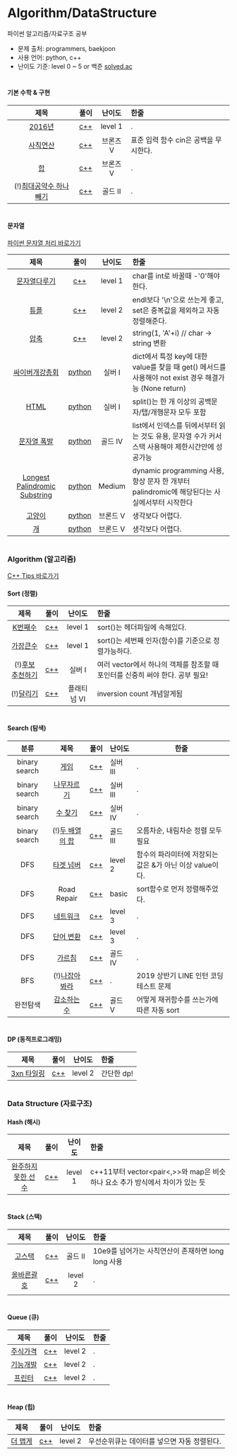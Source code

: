 # Algorithm/DataStructure

파이썬 알고리즘/자료구조 공부

- 문제 출처: programmers, baekjoon
- 사용 언어: python, c++
- 난이도 기준: level 0 ~ 5 or 백준 [solved.ac](https://solved.ac/)

#

#### 기본 수학 & 구현

|                                제목                                |                  풀이                  |  난이도  | 한줄                                  |
| :----------------------------------------------------------------: | :------------------------------------: | :------: | :------------------------------------ |
| [2016년](https://programmers.co.kr/learn/courses/30/lessons/12901) |       [c++](기본수학/2016년.cpp)       | level 1  | .                                     |
|         [사칙연산](https://www.acmicpc.net/problem/10869)          |      [c++](기본수학/사칙연산.cpp)      | 브론즈 V | 표준 입력 함수 cin은 공백을 무시한다. |
|             [합](https://www.acmicpc.net/problem/8393)             |         [c++](기본수학/합.cpp)         | 브론즈 V | .                                     |
|  (!)[최대공약수 하나 빼기](https://www.acmicpc.net/problem/14476)  | [c++](기본수학/최대공약수하나빼기.cpp) | 골드 II  | .                                     |

#

#### 문자열

[파이썬 문자열 처리 바로가기](문자열/파이썬%20문자열%20처리.md)

|                                             제목                                              |                      풀이                       |  난이도  | 한줄                                                                                                   |
| :-------------------------------------------------------------------------------------------: | :---------------------------------------------: | :------: | :----------------------------------------------------------------------------------------------------- |
|           [문자열다루기](https://programmers.co.kr/learn/courses/30/lessons/12918)            |         [c++](문자열/문자열다루기.cpp)          | level 1  | char를 int로 바꿀때 -'0'해야 한다.                                                                     |
|               [튜플](https://programmers.co.kr/learn/courses/30/lessons/64065#)               |             [c++](문자열/튜플.cpp)              | level 2  | endl보다 '\n'으로 쓰는게 좋고, set은 중복값을 제외하고 자동 정렬해준다.                                |
|               [압축](https://programmers.co.kr/learn/courses/30/lessons/17684)                |             [c++](문자열/압축.cpp)              | level 2  | string(1, 'A'+i) // char -> string 변환                                                                |
|                    [싸이버개강총회](https://www.acmicpc.net/problem/19583)                    |        [python](문자열/싸이버개강총회py)        |  실버 I  | dict에서 특정 key에 대한 value를 찾을 때 get() 메서드를 사용해야 not exist 경우 해결가능 (None return) |
|                         [HTML](https://www.acmicpc.net/problem/6581)                          |            [python](문자열/HTML.py)             |  실버 I  | split()는 한 개 이상의 공백문자/탭/개행문자 모두 포함                                                  |
|                      [문자열 폭발](https://www.acmicpc.net/problem/9935)                      |         [python](문자열/문자열폭발.py)          | 골드 IV  | list에서 인덱스를 뒤에서부터 읽는 것도 유용, 문자열 수가 커서 스택 사용해야 제한시간안에 성공가능      |
| [Longest Palindromic Substring](https://leetcode.com/problems/longest-palindromic-substring/) | [python](문자열/LongestPalindromicSubstring.py) |  Medium  | dynamic programming 사용, 항상 문자 한 개부터 palindromic에 해당된다는 사실에서부터 시작한다           |
|                        [고양이](https://www.acmicpc.net/submit/10171)                         |        [python](문자열/10171_고양이.py)         | 브론드 V | 생각보다 어렵다.                                                                                       |
|                          [개](https://www.acmicpc.net/submit/10172)                           |          [python](문자열/10172_개.py)           | 브론드 V | 생각보다 어렵다.                                                                                       |

#

### Algorithm (알고리즘)

[C++ Tips 바로가기](알고리즘/C++Tips.md)

#### Sort (정렬)

|                                       제목                                       |                 풀이                  |   난이도    | 한줄                                                                          |
| :------------------------------------------------------------------------------: | :-----------------------------------: | :---------: | :---------------------------------------------------------------------------- |
| [K번째수](https://programmers.co.kr/learn/courses/30/lessons/42748?language=cpp) |   [c++](알고리즘/sort/k번째수.cpp)    |   level 1   | sort()는 <algorithm> 헤더파일에 속해있다.                                     |
|       [가장큰수](https://programmers.co.kr/learn/courses/30/lessons/42746)       |   [c++](알고리즘/sort/가장큰수.cpp)   |   level 1   | sort()는 세번째 인자(함수)를 기준으로 정렬가능하다.                           |
|             (!)[후보 추천하기](https://www.acmicpc.net/problem/1713)             | [c++](알고리즘/sort/후보추천하기.cpp) |   실버 I    | 여러 vector에서 하나의 객체를 참조할 때 포인터를 신중히 써야 한다. 공부 필요! |
|                (!)[달리기](https://www.acmicpc.net/problem/2517)                 |    [c++](알고리즘/sort/달리기.cpp)    | 플래티넘 VI | inversion count 개념알게됨                                                    |

#

#### Search (탐색)

|     분류      |                                                     제목                                                      |                    풀이                    | 난이도   | 한줄                                                     |
| :-----------: | :-----------------------------------------------------------------------------------------------------------: | :----------------------------------------: | :------- | -------------------------------------------------------- |
| binary search |                                 [게임](https://www.acmicpc.net/problem/1072)                                  |      [c++](알고리즘/search/게임.cpp)       | 실버 III | .                                                        |
| binary search |                              [나무자르기](https://www.acmicpc.net/problem/2805)                               |   [c++](알고리즘/search/나무자르기.cpp)    | 실버 III | .                                                        |
| binary search |                                [수 찾기](https://www.acmicpc.net/problem/1920)                                |     [c++](알고리즘/search/수찾기.cpp)      | 실버 IV  | .                                                        |
| binary search |                            (!)[두 배열의 합](https://www.acmicpc.net/problem/2143)                            |   [c++](알고리즘/search/두배열의합.cpp)    | 골드 III | 오름차순, 내림차순 정렬 모두 필요                        |
|      DFS      |                     [타겟 넘버](https://programmers.co.kr/learn/courses/30/lessons/43165)                     |    [c++](알고리즘/search/타겟넘버.cpp)     | level 2  | 함수의 파라미터에 저장되는 값은 &가 아닌 이상 value이다. |
|      DFS      |                                                  Road Repair                                                  | [c++](알고리즘/search_탐색/RoadRepair.cpp) | basic    | sort함수로 먼저 정렬해주었다.                            |
|      DFS      |                     [네트워크](https://programmers.co.kr/learn/courses/30/lessons/43162)                      |    [c++](알고리즘/search/네트워크.cpp)     | level 3  | .                                                        |
|      DFS      |                     [단어 변환](https://programmers.co.kr/learn/courses/30/lessons/43163)                     |    [c++](알고리즘/search/단어변환.cpp)     | level 3  | .                                                        |
|      DFS      |                                [가르침](https://www.acmicpc.net/problem/1062)                                 |     [c++](알고리즘/search/가르침.cpp)      | 골드 IV  | .                                                        |
|      BFS      | (!)[나잡아봐라](https://engineering.linecorp.com/ko/blog/2019-firsthalf-line-internship-recruit-coding-test/) |   [c++](알고리즘/search/나잡아봐라.cpp)    | .        | 2019 상반기 LINE 인턴 코딩테스트 문제                    |
|   완전탐색    |                              [감소하는수](https://www.acmicpc.net/problem/1038)                               |   [c++](알고리즘/search/감소하는수.cpp)    | 골드 V   | 어떻게 재귀함수를 쓰는가에 따른 자동 sort                |

#

#### DP (동적프로그래밍)

|                                  제목                                  |               풀이               | 난이도  | 한줄       |
| :--------------------------------------------------------------------: | :------------------------------: | :-----: | :--------- |
| [3xn 타일링](https://programmers.co.kr/learn/courses/30/lessons/12902) | [c++](알고리즘/dp/3xn타일링.cpp) | level 2 | 간단한 dp! |

#

### Data Structure (자료구조)

#### Hash (해시)

|                                      제목                                      |                   풀이                    | 난이도  | 한줄                                                                         |
| :----------------------------------------------------------------------------: | :---------------------------------------: | :-----: | :--------------------------------------------------------------------------- |
| [완주하지 못한 선수](https://programmers.co.kr/learn/courses/30/lessons/42576) | [c++](자료구조/hash/완주하지못한선수.cpp) | level 1 | c++11부터 vector<pair<,>>와 map은 비슷하나 요소 추가 방식에서 차이가 있는 듯 |

#

#### Stack (스택)

|                                  제목                                  |                 풀이                 | 난이도  | 한줄                                               |
| :--------------------------------------------------------------------: | :----------------------------------: | :-----: | :------------------------------------------------- |
|             [고스택](https://www.acmicpc.net/problem/3425)             |   [c++](자료구조/stack/고스택.cpp)   | 골드 II | 10e9를 넘어가는 사칙연산이 존재하면 long long 사용 |
| [올바른괄호](https://programmers.co.kr/learn/courses/30/lessons/12909) | [c++](자료구조/stack/올바른괄호.cpp) | level 2 | .                                                  |
|                                                                        |                                      |         |                                                    |

#

#### Queue (큐)

|                                 제목                                 |                풀이                | 난이도  | 한줄 |
| :------------------------------------------------------------------: | :--------------------------------: | :-----: | :--- |
| [주식가격](https://programmers.co.kr/learn/courses/30/lessons/42584) | [c++](자료구조/queue/주식가격.cpp) | level 2 | .    |
| [기능개발](https://programmers.co.kr/learn/courses/30/lessons/42586) | [c++](자료구조/queue/기능개발.cpp) | level 2 | .    |
|  [프린터](https://programmers.co.kr/learn/courses/30/lessons/42587)  |  [c++](자료구조/queue/프린터.cpp)  | level 2 | .    |

#

#### Heap (힙)

|                                제목                                 |              풀이               | 난이도  | 한줄                                        |
| :-----------------------------------------------------------------: | :-----------------------------: | :-----: | :------------------------------------------ |
| [더 맵게](https://programmers.co.kr/learn/courses/30/lessons/42626) | [c++](자료구조/heap/더맵게.cpp) | level 2 | 우선순위큐는 데이터를 넣으면 자동 정렬된다. |
